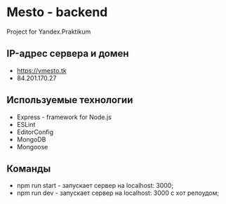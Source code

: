 # Mesto - backend

Project for Yandex.Praktikum

## IP-адрес сервера и домен

- https://vmesto.tk
- 84.201.170.27

## Используемые технологии

- Express - framework for Node.js
- ESLint
- EditorConfig
- MongoDB
- Mongoose

## Команды

- npm run start - запускает сервер на localhost: 3000;
- npm run dev - запускает сервер на localhost: 3000 с хот релоудом;
